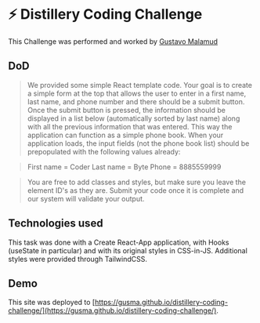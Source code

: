 # ⚡ Distillery Coding Challenge 

This Challenge was performed and worked by [Gustavo Malamud](https://www.gustavomalamud.com)

## DoD

> We provided some simple React template code. Your goal is to create a simple form at the top that allows the user to enter in a first name, last name, and phone number and there should be a submit button. Once the submit button is pressed, the information should be displayed in a list below (automatically sorted by last name) along with all the previous information that was entered. This way the application can function as a simple phone book. When your application loads, the input fields (not the phone book list) should be prepopulated with the following values already:

> First name = Coder
> Last name = Byte
> Phone = 8885559999

> You are free to add classes and styles, but make sure you leave the element ID's as they are. Submit your code once it is complete and our system will validate your output.

## Technologies used

This task was done with a Create React-App application, with Hooks (useState in particular) and with its original styles in CSS-in-JS.
Additional styles were provided through TailwindCSS.

## Demo 

This site was deployed to [https://gusma.github.io/distillery-coding-challenge/](https://gusma.github.io/distillery-coding-challenge/).